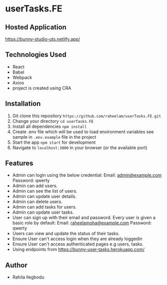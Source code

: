 # userTasks.FE

## Hosted Application

https://bunny-studio-uts.netlify.app/

## Technologies Used

- React
- Babel
- Webpack
- Axios
- project is created using CRA

## Installation

1.  Git clone this repository `https://github.com/raheelam/userTasks.FE.git`
2.  Change your directory `cd userTasks.FE`
3.  Install all dependencies `npm install`
4.  Create .env file which will be used to load environment variables see sample in `.env.example` file in the project
5.  Start the app `npm start` for development
6.  Navigate to `localhost:3000` in your browser (or the available port)

## Features

- Admin can login using the below credential:
  Email: admin@example.com
  Password: qwerty
- Admin can add users.
- Admin can see the list of users.
- Admin can update user details.
- Admin can delete users.
- Admin can add tasks for users.
- Admin can update user tasks.
- User can sign up with their email and password. Every user is given a basic role by default:
  Email: raheelamoha@example.com
  Password: qwerty
- Users can view and update the status of their tasks.
- Ensure User can't access login when they are already loggedin
- Ensure User can't access authenticated pages e.g users, tasks.
- Using endpoints from https://bunny-user-tasks.herokuapp.com/

## Author

- Rahila Ilegbodu
